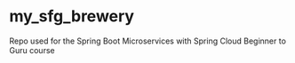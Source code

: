 # my_sfg_brewery
Repo used for the Spring Boot Microservices with Spring Cloud Beginner to Guru course
